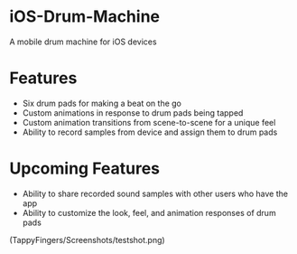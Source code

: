 # iOS-Drum-Machine
A mobile drum machine for iOS devices

# Features
- Six drum pads for making a beat on the go
- Custom animations in response to drum pads being tapped
- Custom animation transitions from scene-to-scene for a unique feel
- Ability to record samples from device and assign them to drum pads

# Upcoming Features
- Ability to share recorded sound samples with other users who have the app
- Ability to customize the look, feel, and animation responses of drum pads

(TappyFingers/Screenshots/testshot.png)
